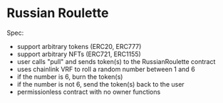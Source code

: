 # Russian Roulette

Spec:
- support arbitrary tokens (ERC20, ERC777)
- support arbitrary NFTs (ERC721, ERC1155)
- user calls "pull" and sends token(s) to the RussianRoulette contract
- uses chainlink VRF to roll a random number between 1 and 6
- if the number is 6, burn the token(s)
- if the number is not 6, send the token(s) back to the user
- permissionless contract with no owner functions
